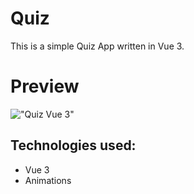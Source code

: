 # Quiz

This is a simple Quiz App written in Vue 3.

# Preview
!["Quiz Vue 3"](http://web-esse.ru/wp-includes/assets/quiz-vue.png "Quiz Vue 3")

## Technologies used: 
- Vue 3
- Animations
